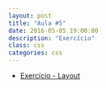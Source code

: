 ```yaml
---
layout: post
title: "Aula #5"
date: 2016-05-05 19:00:00
description: "Exercício"
class: css
categories: css
---
```


- [Exercício - Layout](https://www.dropbox.com/s/dljt78eamesd6ta/projeto_css_v3.zip?dl=0)